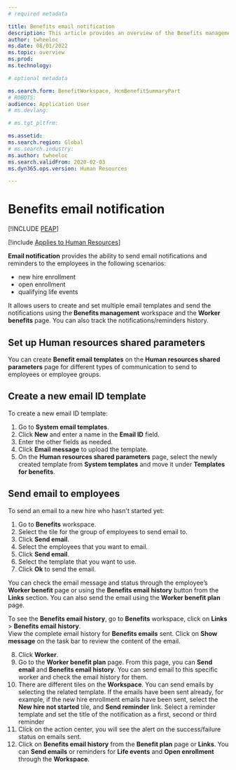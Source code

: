 ```yaml
---
# required metadata

title: Benefits email notification
description: This article provides an overview of the Benefits management email notification feature in Dynamics 365 Human Resources. 
author: twheeloc  
ms.date: 08/01/2022
ms.topic: overview
ms.prod: 
ms.technology: 

# optional metadata

ms.search.form: BenefitWorkspace, HcmBenefitSummaryPart
# ROBOTS: 
audience: Application User
# ms.devlang: 

# ms.tgt_pltfrm: 

ms.assetid: 
ms.search.region: Global
# ms.search.industry: 
ms.author: twheeloc
ms.search.validFrom: 2020-02-03
ms.dyn365.ops.version: Human Resources

---
```


# Benefits email notification


[!INCLUDE [PEAP](../includes/peap-2.md)]

[!include [Applies to Human Resources](../includes/applies-to-hr.md)]

**Email notification** provides the ability to send email notifications and reminders to the employees in the following scenarios:
 - new hire enrollment 
 - open enrollment 
 - qualifying life events 

It allows users to create and set multiple email templates and send the notifications using the **Benefits management** workspace and the **Worker benefits** page. You can also track the notifications/reminders history. 

## Set up Human resources shared parameters

You can create **Benefit email templates** on the **Human resources shared parameters** page for different types of communication to send to employees or employee groups. 

## Create a new email ID template

To create a new email ID template:
1. Go to **System email templates**.
2. Click **New** and enter a name in the **Email ID** field.
3. Enter the other fields as needed.
4. Click **Email message** to upload the template. 
5. On the **Human resources shared parameters** page, select the newly created template from **System templates** and move it under **Templates for benefits**. 

## Send email to employees

To send an email to a new hire who hasn't started yet:
1. Go to **Benefits** workspace.
2. Select the tile for the group of employees to send email to.
3. Click **Send email**.
4. Select the employees that you want to email.
5. Click **Send email**.
6. Select the template that you want to use.
7. Click **Ok** to send the email.

You can check the email message and status through the employee’s **Worker benefit** page or using the **Benefits email history** button from the **Links** section. You can also send the email using the **Worker benefit plan** page.  
 
To see the **Benefits email history**, go to **Benefits** workspace, click on **Links** > **Benefits email history**.   
View the complete email history for **Benefits emails** sent. Click on **Show message** on the task bar to review the content of the email.  

8. Click **Worker**. 
9. Go to the **Worker benefit plan** page. From this page, you can **Send email** and **Benefits email history**. You can send email to this specific worker and check the email history for them.  
10. There are different tiles on the **Workspace**. You can send emails by selecting the related template. If the emails have been sent already, for example, if the new hire enrollment emails have been sent, select the **New hire not started** tile, and **Send reminder** link. Select a reminder template and set the title of the notification as a first, second or third reminder  
11. Click on the action center, you will see the alert on the success/failure status on emails sent.  
12. Click on **Benefits email history** from the **Benefit plan** page or **Links**. You can **Send emails** or reminders for **Life events** and **Open enrollment** through the **Workspace**. 



